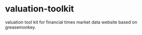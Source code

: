 valuation-toolkit
=================

valuation tool kit for financial times market data website based on greasemonkey.